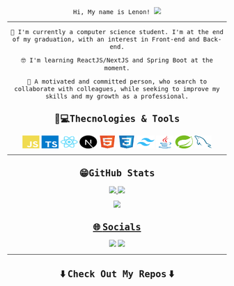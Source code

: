 <div align="center"><samp>Hi, My name is Lenon! </samp><img src="https://media.giphy.com/media/hvRJCLFzcasrR4ia7z/giphy.gif" width="30px"></div>

<hr>

<div align="center">
<samp>🫡 I'm currently a computer science student. I'm at the end of my graduation, with an interest in Front-end and Back-end.</samp>

<samp>🤓 I'm learning ReactJS/NextJS and Spring Boot at the moment.</samp>

<samp>👯 A motivated and committed person, who search to collaborate with colleagues, while seeking to improve my skills and my growth as a professional.</samp>
</div>

<h2>
  
<h2 align="center">🚀💻<samp>Thecnologies & Tools</samp></h2>
<div align="center"">
  <img align="center" alt="Lenon-Js" height="30" width="40" src="https://raw.githubusercontent.com/devicons/devicon/master/icons/javascript/javascript-plain.svg">
  <img align="center" alt="Lenon-Ts" height="30" width="40" src="https://raw.githubusercontent.com/devicons/devicon/master/icons/typescript/typescript-plain.svg">
  <img align="center" alt="Lenon-React" height="30" width="40" src="https://raw.githubusercontent.com/devicons/devicon/master/icons/react/react-original.svg">
  <img align="center" alt="Lenon-Next" height="30" width="40" src="https://raw.githubusercontent.com/devicons/devicon/master/icons/nextjs/nextjs-original.svg">
  <img align="center" alt="Lenon-HTML" height="30" width="40" src="https://raw.githubusercontent.com/devicons/devicon/master/icons/html5/html5-original.svg">
  <img align="center" alt="Lenon-CSS" height="30" width="40" src="https://raw.githubusercontent.com/devicons/devicon/master/icons/css3/css3-original.svg">
  <img align="center" alt="Lenon-Tailwind" height="30" width="40" src="https://raw.githubusercontent.com/devicons/devicon/master/icons/tailwindcss/tailwindcss-plain.svg">
  <img align="center" alt="Lenon-Java" height="30" width="40" src="https://raw.githubusercontent.com/devicons/devicon/master/icons/java/java-original.svg">
  <img align="center" alt="Lenon-Spring" height="30" width="40" src="https://raw.githubusercontent.com/devicons/devicon/master/icons/spring/spring-original.svg">
  <img align="center" alt="Lenon-MySQL" height="30" width="40" src="https://raw.githubusercontent.com/devicons/devicon/master/icons/mysql/mysql-original.svg">
  
  <hr>
  
</div>
<div align="center">
<h2 align="center"><samp>😁GitHub Stats</samp></h2>
<a href="https://github.com/len-on">
 <img src="https://github-readme-stats-wheat-two-53.vercel.app/api?username=len-on&theme=neon&hide_border=false&include_all_commits=false&count_private=false"  width="364px" /> <img src="https://github-readme-streak-stats.herokuapp.com/?user=len-on&theme=neon&hide_border=false"  width="400px" />

  
  ![](https://github-readme-stats-wheat-two-53.vercel.app/api/top-langs/?username=len-on&theme=neon&hide_border=false&include_all_commits=false&count_private=false&layout=compact)

<h2>🌐 <samp>Socials</samp></h2>
<div> 
  <a href="https://www.linkedin.com/in/lenon-silva-assalin-b39818142/" target="_blank"><img src="https://img.shields.io/badge/-LinkedIn-%230077B5?style=for-the-badge&logo=linkedin&logoColor=white" target="_blank"></a> 
  <a href = "mailto:lenonassalin@gmail.com"><img src="https://img.shields.io/badge/Gmail-D14836?style=for-the-badge&logo=gmail&logoColor=white" target="_blank"></a>
<!--   <a href="https://www.instagram.com/to_leno/" target="_blank"><img src="https://img.shields.io/badge/-Instagram-%23E4405F?style=for-the-badge&logo=instagram&logoColor=white" target="_blank"></a>
  <a href="https://twitter.com/assalinL" target="_blank"><img src="https://img.shields.io/badge/Twitter-%231DA1F2.svg?style=for-the-badge&logo=Twitter&logoColor=white" target="_blank"></a>
   <a href="https://www.twitch.tv/broke_182/" target="_blank"><img src="https://img.shields.io/badge/Twitch-9347FF?style=for-the-badge&logo=twitch&logoColor=white" target="_blank"></a>  -->
</div>
<hr>
<h2  align="center">⬇️ <samp>Check Out My Repos</samp> ⬇️ </h2>
